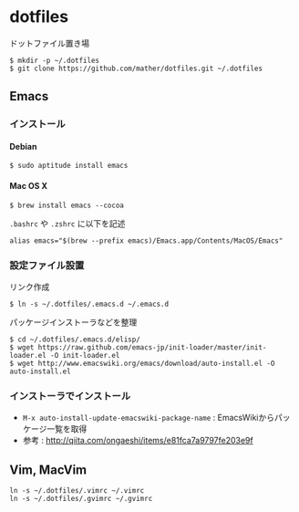 dotfiles
========

ドットファイル置き場

```
$ mkdir -p ~/.dotfiles
$ git clone https://github.com/mather/dotfiles.git ~/.dotfiles
```

Emacs
-----

### インストール

#### Debian

```
$ sudo aptitude install emacs
```

#### Mac OS X

```
$ brew install emacs --cocoa
```

`.bashrc` や `.zshrc` に以下を記述

```
alias emacs="$(brew --prefix emacs)/Emacs.app/Contents/MacOS/Emacs"
```

### 設定ファイル設置

リンク作成

```
$ ln -s ~/.dotfiles/.emacs.d ~/.emacs.d
```

パッケージインストーラなどを整理

```
$ cd ~/.dotfiles/.emacs.d/elisp/
$ wget https://raw.github.com/emacs-jp/init-loader/master/init-loader.el -O init-loader.el
$ wget http://www.emacswiki.org/emacs/download/auto-install.el -O auto-install.el
```

### インストーラでインストール

- `M-x auto-install-update-emacswiki-package-name` : EmacsWikiからパッケージ一覧を取得
- 参考 : http://qiita.com/ongaeshi/items/e81fca7a9797fe203e9f

Vim, MacVim
-----------

```
ln -s ~/.dotfiles/.vimrc ~/.vimrc
ln -s ~/.dotfiles/.gvimrc ~/.gvimrc
```
